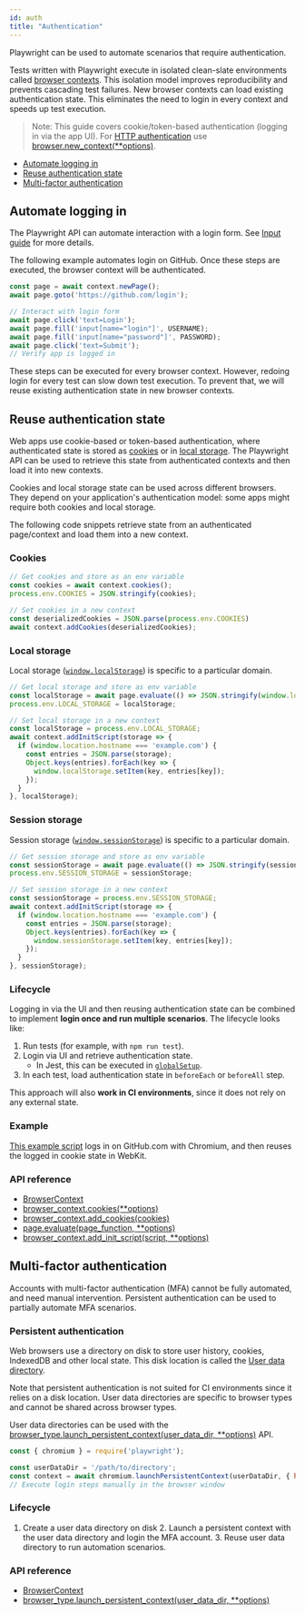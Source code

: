 ```yaml
---
id: auth
title: "Authentication"
---
```


Playwright can be used to automate scenarios that require authentication.

Tests written with Playwright execute in isolated clean-slate environments called [browser contexts](./core-concepts.md#browser-contexts). This isolation model improves reproducibility and prevents cascading test failures. New browser contexts can load existing authentication state. This eliminates the need to login in every context and speeds up test execution.

> Note: This guide covers cookie/token-based authentication (logging in via the app UI). For [HTTP authentication](https://developer.mozilla.org/en-US/docs/Web/HTTP/Authentication) use [browser.new_context(**options)](./api/class-browser.md#browsernewcontextoptions).

- [Automate logging in](#automate-logging-in)
- [Reuse authentication state](#reuse-authentication-state)
- [Multi-factor authentication](#multi-factor-authentication)

## Automate logging in

The Playwright API can automate interaction with a login form. See [Input guide](./input.md) for more details.

The following example automates login on GitHub. Once these steps are executed, the browser context will be authenticated.

```js
const page = await context.newPage();
await page.goto('https://github.com/login');

// Interact with login form
await page.click('text=Login');
await page.fill('input[name="login"]', USERNAME);
await page.fill('input[name="password"]', PASSWORD);
await page.click('text=Submit');
// Verify app is logged in
```

These steps can be executed for every browser context. However, redoing login for every test can slow down test execution. To prevent that, we will reuse existing authentication state in new browser contexts.

## Reuse authentication state

Web apps use cookie-based or token-based authentication, where authenticated state is stored as [cookies](https://developer.mozilla.org/en-US/docs/Web/HTTP/Cookies) or in [local storage](https://developer.mozilla.org/en-US/docs/Web/API/Storage). The Playwright API can be used to retrieve this state from authenticated contexts and then load it into new contexts.

Cookies and local storage state can be used across different browsers. They depend on your application's authentication model: some apps might require both cookies and local storage.

The following code snippets retrieve state from an authenticated page/context and load them into a new context.

### Cookies

```js
// Get cookies and store as an env variable
const cookies = await context.cookies();
process.env.COOKIES = JSON.stringify(cookies);

// Set cookies in a new context
const deserializedCookies = JSON.parse(process.env.COOKIES)
await context.addCookies(deserializedCookies);
```

### Local storage

Local storage ([`window.localStorage`](https://developer.mozilla.org/en-US/docs/Web/API/Window/localStorage)) is specific to a particular domain.

```js
// Get local storage and store as env variable
const localStorage = await page.evaluate(() => JSON.stringify(window.localStorage));
process.env.LOCAL_STORAGE = localStorage;

// Set local storage in a new context
const localStorage = process.env.LOCAL_STORAGE;
await context.addInitScript(storage => {
  if (window.location.hostname === 'example.com') {
    const entries = JSON.parse(storage);
    Object.keys(entries).forEach(key => {
      window.localStorage.setItem(key, entries[key]);
    });
  }
}, localStorage);
```

### Session storage

Session storage ([`window.sessionStorage`](https://developer.mozilla.org/en-US/docs/Web/API/Window/sessionStorage)) is specific to a particular domain.

```js
// Get session storage and store as env variable
const sessionStorage = await page.evaluate(() => JSON.stringify(sessionStorage));
process.env.SESSION_STORAGE = sessionStorage;

// Set session storage in a new context
const sessionStorage = process.env.SESSION_STORAGE;
await context.addInitScript(storage => {
  if (window.location.hostname === 'example.com') {
    const entries = JSON.parse(storage);
    Object.keys(entries).forEach(key => {
      window.sessionStorage.setItem(key, entries[key]);
    });
  }
}, sessionStorage);
```

### Lifecycle

Logging in via the UI and then reusing authentication state can be combined to implement **login once and run multiple scenarios**. The lifecycle looks like:
1. Run tests (for example, with `npm run test`).
1. Login via UI and retrieve authentication state.
   * In Jest, this can be executed in [`globalSetup`](https://jestjs.io/docs/en/configuration#globalsetup-string).
1. In each test, load authentication state in `beforeEach` or `beforeAll` step.

This approach will also **work in CI environments**, since it does not rely on any external state.

### Example

[This example script](https://github.com/microsoft/playwright/blob/master/docs/examples/authentication.js) logs in on GitHub.com with Chromium, and then reuses the logged in cookie state in WebKit.

### API reference
- [BrowserContext]
- [browser_context.cookies(**options)](./api/class-browsercontext.md#browsercontextcookiesoptions)
- [browser_context.add_cookies(cookies)](./api/class-browsercontext.md#browsercontextaddcookiescookies)
- [page.evaluate(page_function, **options)](./api/class-page.md#pageevaluatepagefunction-options)
- [browser_context.add_init_script(script, **options)](./api/class-browsercontext.md#browsercontextaddinitscriptscript-options)

## Multi-factor authentication

Accounts with multi-factor authentication (MFA) cannot be fully automated, and need manual intervention. Persistent authentication can be used to partially automate MFA scenarios.

### Persistent authentication

Web browsers use a directory on disk to store user history, cookies, IndexedDB and other local state. This disk location is called the [User data directory](https://chromium.googlesource.com/chromium/src/+/master/docs/user_data_dir.md).

Note that persistent authentication is not suited for CI environments since it relies on a disk location. User data directories are specific to browser types and cannot be shared across browser types.

User data directories can be used with the [browser_type.launch_persistent_context(user_data_dir, **options)](./api/class-browsertype.md#browsertypelaunchpersistentcontextuserdatadir-options) API.

```js
const { chromium } = require('playwright');

const userDataDir = '/path/to/directory';
const context = await chromium.launchPersistentContext(userDataDir, { headless: false });
// Execute login steps manually in the browser window
```

### Lifecycle
1. Create a user data directory on disk 2. Launch a persistent context with the user data directory and login the MFA account. 3. Reuse user data directory to run automation scenarios.

### API reference
- [BrowserContext]
- [browser_type.launch_persistent_context(user_data_dir, **options)](./api/class-browsertype.md#browsertypelaunchpersistentcontextuserdatadir-options)

[Accessibility]: ./api/class-accessibility.md "Accessibility"
[Browser]: ./api/class-browser.md "Browser"
[BrowserContext]: ./api/class-browsercontext.md "BrowserContext"
[BrowserServer]: ./api/class-browserserver.md "BrowserServer"
[BrowserType]: ./api/class-browsertype.md "BrowserType"
[CDPSession]: ./api/class-cdpsession.md "CDPSession"
[ChromiumBrowser]: ./api/class-chromiumbrowser.md "ChromiumBrowser"
[ChromiumBrowserContext]: ./api/class-chromiumbrowsercontext.md "ChromiumBrowserContext"
[ChromiumCoverage]: ./api/class-chromiumcoverage.md "ChromiumCoverage"
[ConsoleMessage]: ./api/class-consolemessage.md "ConsoleMessage"
[Dialog]: ./api/class-dialog.md "Dialog"
[Download]: ./api/class-download.md "Download"
[ElementHandle]: ./api/class-elementhandle.md "ElementHandle"
[FileChooser]: ./api/class-filechooser.md "FileChooser"
[FirefoxBrowser]: ./api/class-firefoxbrowser.md "FirefoxBrowser"
[Frame]: ./api/class-frame.md "Frame"
[JSHandle]: ./api/class-jshandle.md "JSHandle"
[Keyboard]: ./api/class-keyboard.md "Keyboard"
[Logger]: ./api/class-logger.md "Logger"
[Mouse]: ./api/class-mouse.md "Mouse"
[Page]: ./api/class-page.md "Page"
[Playwright]: ./api/class-playwright.md "Playwright"
[Request]: ./api/class-request.md "Request"
[Response]: ./api/class-response.md "Response"
[Route]: ./api/class-route.md "Route"
[Selectors]: ./api/class-selectors.md "Selectors"
[TimeoutError]: ./api/class-timeouterror.md "TimeoutError"
[Touchscreen]: ./api/class-touchscreen.md "Touchscreen"
[Video]: ./api/class-video.md "Video"
[WebKitBrowser]: ./api/class-webkitbrowser.md "WebKitBrowser"
[WebSocket]: ./api/class-websocket.md "WebSocket"
[Worker]: ./api/class-worker.md "Worker"
[Array]: https://developer.mozilla.org/en-US/docs/Web/JavaScript/Reference/Global_Objects/Array "Array"
[Buffer]: https://nodejs.org/api/buffer.html#buffer_class_buffer "Buffer"
[ChildProcess]: https://nodejs.org/api/child_process.html "ChildProcess"
[Element]: https://developer.mozilla.org/en-US/docs/Web/API/element "Element"
[Error]: https://nodejs.org/api/errors.html#errors_class_error "Error"
[Evaluation Argument]: ./core-concepts.md#evaluationargument "Evaluation Argument"
[Map]: https://developer.mozilla.org/en-US/docs/Web/JavaScript/Reference/Global_Objects/Map "Map"
[Object]: https://developer.mozilla.org/en-US/docs/Web/JavaScript/Reference/Global_Objects/Object "Object"
[Promise]: https://developer.mozilla.org/en-US/docs/Web/JavaScript/Reference/Global_Objects/Promise "Promise"
[RegExp]: https://developer.mozilla.org/en-US/docs/Web/JavaScript/Reference/Global_Objects/RegExp "RegExp"
[Serializable]: https://developer.mozilla.org/en-US/docs/Web/JavaScript/Reference/Global_Objects/JSON/stringify#Description "Serializable"
[UIEvent.detail]: https://developer.mozilla.org/en-US/docs/Web/API/UIEvent/detail "UIEvent.detail"
[URL]: https://nodejs.org/api/url.html "URL"
[USKeyboardLayout]: ../src/usKeyboardLayout.ts "USKeyboardLayout"
[UnixTime]: https://en.wikipedia.org/wiki/Unix_time "Unix Time"
[boolean]: https://developer.mozilla.org/en-US/docs/Web/JavaScript/Data_structures#Boolean_type "Boolean"
[function]: https://developer.mozilla.org/en-US/docs/Web/JavaScript/Reference/Global_Objects/Function "Function"
[iterator]: https://developer.mozilla.org/en-US/docs/Web/JavaScript/Reference/Iteration_protocols "Iterator"
[null]: https://developer.mozilla.org/en-US/docs/Web/JavaScript/Reference/Global_Objects/null "null"
[number]: https://developer.mozilla.org/en-US/docs/Web/JavaScript/Data_structures#Number_type "Number"
[origin]: https://developer.mozilla.org/en-US/docs/Glossary/Origin "Origin"
[selector]: https://developer.mozilla.org/en-US/docs/Web/CSS/CSS_Selectors "selector"
[Readable]: https://nodejs.org/api/stream.html#stream_class_stream_readable "Readable"
[string]: https://developer.mozilla.org/en-US/docs/Web/JavaScript/Data_structures#String_type "string"
[xpath]: https://developer.mozilla.org/en-US/docs/Web/XPath "xpath"
